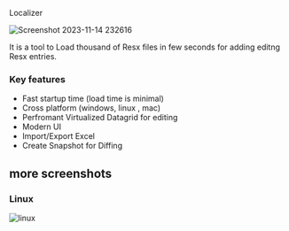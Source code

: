 Localizer

![Screenshot 2023-11-14 232616](https://github.com/sps014/Localizer/assets/45932883/034c4992-9151-4946-b168-7638a353d509)


It is a tool to Load thousand of Resx files in few seconds for adding editng Resx entries.

### Key features
* Fast startup time (load time is minimal)
* Cross platform (windows, linux , mac)
* Perfromant Virtualized Datagrid for editing
* Modern UI
* Import/Export Excel
* Create Snapshot for Diffing


## more screenshots

### Linux

![linux](https://github.com/sps014/Localizer/assets/45932883/702db6b2-4889-4f1d-b9ff-3e1de50e08b8)

